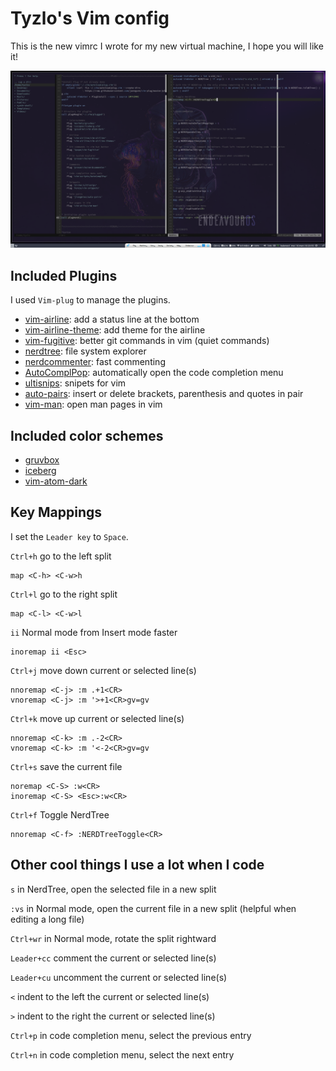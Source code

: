 # Tyzlo's Vim config
This is the new vimrc I wrote for my new virtual machine, I hope you will like it!

![](screenshot.png)

## Included Plugins
I used `Vim-plug` to manage the plugins. 

- [vim-airline](https://github.com/vim-airline/vim-airline): add a status line at the bottom
- [vim-airline-theme](https://github.com/vim-airline/vim-airline-themes): add theme for the airline
- [vim-fugitive](https://github.com/tpope/vim-fugitive): better git commands in vim (quiet commands)
- [nerdtree](https://github.com/preservim/nerdtree): file system explorer
- [nerdcommenter](https://github.com/preservim/nerdcommenter): fast commenting
- [AutoComplPop](https://github.com/vim-scripts/AutoComplPop): automatically open the code completion menu 
- [ultisnips](https://github.com/SirVer/ultisnips): snipets for vim
- [auto-pairs](https://github.com/jiangmiao/auto-pairs): insert or delete brackets, parenthesis and quotes in pair
- [vim-man](https://github.com/vim-utils/vim-man): open man pages in vim

## Included color schemes
- [gruvbox](https://github.com/morhetz/gruvbox)
- [iceberg](https://github.com/cocopon/iceberg.vim)
- [vim-atom-dark](https://github.com/gosukiwi/vim-atom-dark)

## Key Mappings
I set the `Leader key` to `Space`.

`Ctrl+h` go to the left split
```
map <C-h> <C-w>h 
```

`Ctrl+l` go to the right split
```
map <C-l> <C-w>l 
```

`ii` Normal mode from Insert mode faster
```
inoremap ii <Esc>
```

`Ctrl+j` move down current or selected line(s)
```
nnoremap <C-j> :m .+1<CR>
vnoremap <C-j> :m '>+1<CR>gv=gv
```

`Ctrl+k` move up current or selected line(s)
```
nnoremap <C-k> :m .-2<CR>
vnoremap <C-k> :m '<-2<CR>gv=gv
```

`Ctrl+s` save the current file
```
noremap <C-S> :w<CR>
inoremap <C-S> <Esc>:w<CR>
```

`Ctrl+f` Toggle NerdTree 
```
nnoremap <C-f> :NERDTreeToggle<CR>
```

## Other cool things I use a lot when I code
`s` in NerdTree, open the selected file in a new split

`:vs` in Normal mode, open the current file in a new split (helpful when editing a long file)

`Ctrl+wr` in Normal mode, rotate the split rightward

`Leader+cc` comment the current or selected line(s)

`Leader+cu` uncomment the current or selected line(s)

`<` indent to the left the current or selected line(s)

`>` indent to the right the current or selected line(s)

`Ctrl+p` in code completion menu, select the previous entry

`Ctrl+n` in code completion menu, select the next entry
